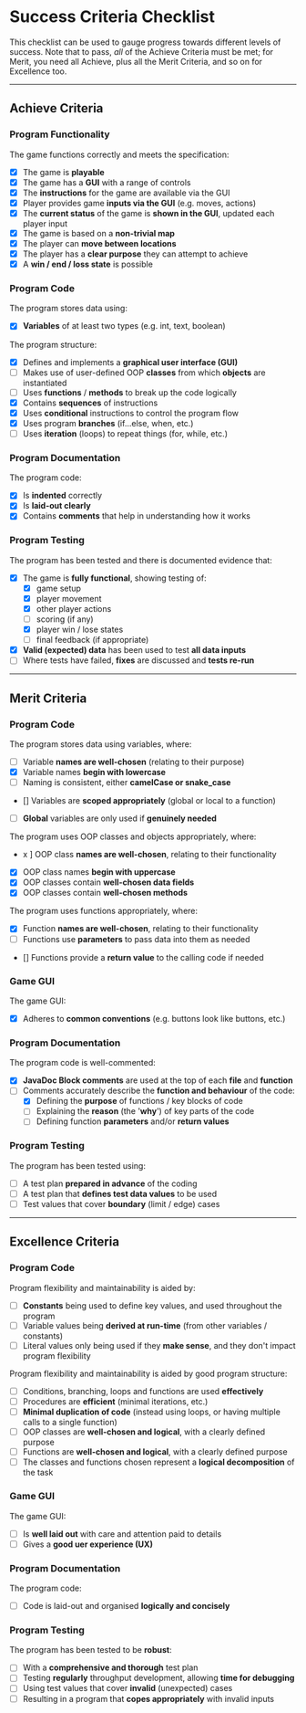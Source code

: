 # Success Criteria Checklist

This checklist can be used to gauge progress towards different levels of success. Note that to pass, *all* of the Achieve Criteria must be met; for Merit, you need all Achieve, plus all the Merit Criteria, and so on for Excellence too.

---

## Achieve Criteria

### Program Functionality

The game functions correctly and meets the specification:
- [x] The game is **playable**
- [x] The game has a **GUI** with a range of controls
- [x] The **instructions** for the game are available via the GUI
- [x] Player provides game **inputs via the GUI** (e.g. moves, actions)
- [x] The **current status** of the game is **shown in the GUI**, updated each player input
- [x] The game is based on a **non-trivial map**
- [x] The player can **move between locations**
- [x] The player has a **clear purpose** they can attempt to achieve
- [x] A **win / end / loss state** is possible

### Program Code

The program stores data using:
- [x] **Variables** of at least two types (e.g. int, text, boolean)

The program structure:
- [x] Defines and implements a **graphical user interface (GUI)**
- [ ] Makes use of user-defined OOP **classes** from which **objects** are instantiated
- [ ] Uses **functions** / **methods** to break up the code logically
- [x] Contains **sequences** of instructions
- [x] Uses **conditional** instructions to control the program flow
- [x] Uses program **branches** (if...else, when, etc.)
- [ ] Uses **iteration** (loops) to repeat things (for, while, etc.)

### Program Documentation

The program code:
- [x] Is **indented** correctly
- [x] Is **laid-out clearly**
- [x] Contains **comments** that help in understanding how it works

### Program Testing

The program has been tested and there is documented evidence that:
- [x] The game is **fully functional**, showing testing of:
  - [x] game setup
  - [x] player movement
  - [x] other player actions
  - [ ] scoring (if any)
  - [x] player win / lose states
  - [ ] final feedback (if appropriate)
- [x] **Valid (expected) data** has been used to test **all data inputs**
- [ ] Where tests have failed, **fixes** are discussed and **tests re-run**

---

## Merit Criteria

### Program Code

The program stores data using variables, where:
- [ ] Variable **names are well-chosen** (relating to their purpose)
- [x] Variable names **begin with lowercase**
- [ ] Naming is consistent, either **camelCase or snake_case**
- [] Variables are **scoped appropriately** (global or local to a function)
- [ ] **Global** variables are only used if **genuinely needed**

The program uses OOP classes and objects appropriately, where:
- x ] OOP class **names are well-chosen**, relating to their functionality
- [x] OOP class names **begin with uppercase**
- [x] OOP classes contain **well-chosen data fields**
- [x] OOP classes contain **well-chosen methods**

The program uses functions appropriately, where:
- [x] Function **names are well-chosen**, relating to their functionality 
- [ ] Functions use **parameters** to pass data into them as needed
- [] Functions provide a **return value** to the calling code if needed

### Game GUI

The game GUI:
- [x] Adheres to **common conventions** (e.g. buttons look like buttons, etc.)

### Program Documentation

The program code is well-commented:
- [x] **JavaDoc Block comments** are used at the top of each **file** and **function**
- [ ] Comments accurately describe the **function and behaviour** of the code:
  - [x] Defining the **purpose** of functions / key blocks of code
  - [ ] Explaining the **reason** (the '**why**') of key parts of the code
  - [ ] Defining function **parameters** and/or **return values**

### Program Testing

The program has been tested using:
- [ ] A test plan **prepared in advance** of the coding
- [ ] A test plan that **defines test data values** to be used
- [ ] Test values that cover **boundary** (limit / edge) cases

---

## Excellence Criteria

### Program Code

Program flexibility and maintainability is aided by:
- [ ] **Constants** being used to define key values, and used throughout the program
- [ ] Variable values being **derived at run-time** (from other variables / constants)
- [ ] Literal values only being used if they **make sense**, and they don't impact program flexibility

Program flexibility and maintainability is aided by good program structure:
- [ ] Conditions, branching, loops and functions are used **effectively**
- [ ] Procedures are **efficient** (minimal iterations, etc.)
- [ ] **Minimal duplication of code** (instead using loops, or having multiple calls to a single function)
- [ ] OOP classes are **well-chosen and logical**, with a clearly defined purpose
- [ ] Functions are **well-chosen and logical**, with a clearly defined purpose
- [ ] The classes and functions chosen represent a **logical decomposition** of the task

### Game GUI

The game GUI:
- [ ] Is **well laid out** with care and attention paid to details
- [ ] Gives a **good uer experience (UX)**

### Program Documentation

The program code:
- [ ] Code is laid-out and organised **logically and concisely**

### Program Testing

The program has been tested to be **robust**:
- [ ] With a **comprehensive and thorough** test plan
- [ ] Testing **regularly** throughput development, allowing **time for debugging**
- [ ] Using test values that cover **invalid** (unexpected) cases
- [ ] Resulting in a program that **copes appropriately** with invalid inputs
